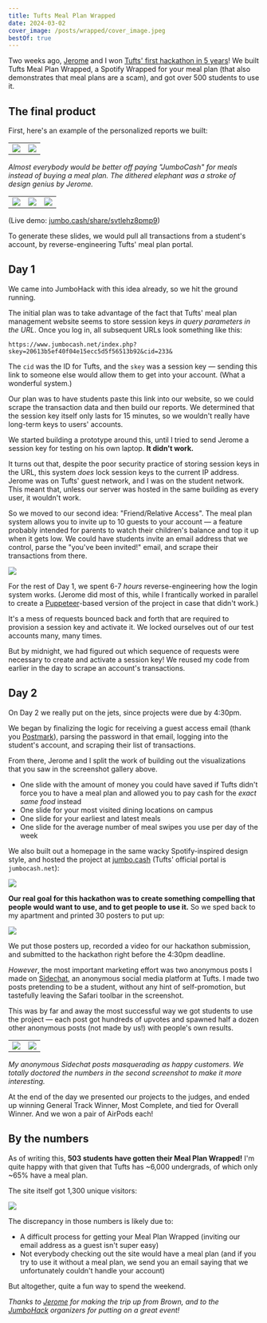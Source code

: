 ```yaml
---
title: Tufts Meal Plan Wrapped
date: 2024-03-02
cover_image: /posts/wrapped/cover_image.jpeg
bestOf: true
---
```


Two weeks ago, [Jerome](https://jero.zone) and I won [Tufts' first hackathon in 5 years](https://www.tuftsdaily.com/article/2024/02/jumbocode-hosts-first-hackathon-at-tufts-in-5-years)! We built Tufts Meal Plan Wrapped, a Spotify Wrapped for your meal plan (that also demonstrates that meal plans are a scam), and got over 500 students to use it.

## The final product

First, here's an example of the personalized reports we built:

|                            |                                             |
| -------------------------- | ------------------------------------------- |
| ![](/posts/wrapped/1.jpeg) | ![](/posts/wrapped/IMG_806CF0DA9B6E-1.jpeg) |

_Almost everybody would be better off paying "JumboCash" for meals instead of buying a meal plan. The dithered elephant was a stroke of design genius by Jerome._

|                                                        |                                                            |                                                            |
| ------------------------------------------------------ | ---------------------------------------------------------- | ---------------------------------------------------------- |
| ![](/posts/wrapped/Tufts%20Meal%20Plan%20Wrapped.jpeg) | ![](/posts/wrapped/Tufts%20Meal%20Plan%20Wrapped%202.jpeg) | ![](/posts/wrapped/Tufts%20Meal%20Plan%20Wrapped%203.jpeg) |

(Live demo: [jumbo.cash/share/svtlehz8pmp9](https://jumbo.cash/share/svtlehz8pmp9))

To generate these slides, we would pull all transactions from a student's account, by reverse-engineering Tufts' meal plan portal.

## Day 1

We came into JumboHack with this idea already, so we hit the ground running.

The initial plan was to take advantage of the fact that Tufts' meal plan management website seems to store session keys _in query parameters in the URL_. Once you log in, all subsequent URLs look something like this:

```
https://www.jumbocash.net/index.php?skey=20613b5ef40f04e15ecc5d5f56513b92&cid=233&
```

The `cid` was the ID for Tufts, and the `skey` was a session key — sending this link to someone else would allow them to get into your account. (What a wonderful system.)

Our plan was to have students paste this link into our website, so we could scrape the transaction data and then build our reports. We determined that the session key itself only lasts for 15 minutes, so we wouldn't really have long-term keys to users' accounts.

We started building a prototype around this, until I tried to send Jerome a session key for testing on his own laptop. **It didn't work.**

It turns out that, despite the poor security practice of storing session keys in the URL, this system _does_ lock session keys to the current IP address. Jerome was on Tufts' guest network, and I was on the student network. This meant that, unless our server was hosted in the same building as every user, it wouldn't work.

So we moved to our second idea: "Friend/Relative Access". The meal plan system allows you to invite up to 10 guests to your account — a feature probably intended for parents to watch their children's balance and top it up when it gets low. We could have students invite an email address that we control, parse the "you've been invited!" email, and scrape their transactions from there.

![](/posts/wrapped/2024-03-02%20at%2015.23.40@2x.png)

For the rest of Day 1, we spent 6-7 _hours_ reverse-engineering how the login system works. (Jerome did most of this, while I frantically worked in parallel to create a [Puppeteer](https://pptr.dev)-based version of the project in case that didn't work.)

It's a mess of requests bounced back and forth that are required to provision a session key and activate it. We locked ourselves out of our test accounts many, many times.

But by midnight, we had figured out which sequence of requests were necessary to create and activate a session key! We reused my code from earlier in the day to scrape an account's transactions.

## Day 2

On Day 2 we really put on the jets, since projects were due by 4:30pm.

We began by finalizing the logic for receiving a guest access email (thank you [Postmark](https://postmarkapp.com)), parsing the password in that email, logging into the student's account, and scraping their list of transactions.

From there, Jerome and I split the work of building out the visualizations that you saw in the screenshot gallery above.

- One slide with the amount of money you could have saved if Tufts didn't force you to have a meal plan and allowed you to pay cash for the _exact same food_ instead
- One slide for your most visited dining locations on campus
- One slide for your earliest and latest meals
- One slide for the average number of meal swipes you use per day of the week

We also built out a homepage in the same wacky Spotify-inspired design style, and hosted the project at [jumbo.cash](https://jumbo.cash) (Tufts' official portal is `jumbocash.net`):

![](/posts/wrapped/2024-03-02%20at%2015.31.46@2x.png)

**Our real goal for this hackathon was to create something compelling that people would want to use, and to get people to use it.** So we sped back to my apartment and printed 30 posters to put up:

![](/posts/wrapped/R0000437.JPG)

We put those posters up, recorded a video for our hackathon submission, and submitted to the hackathon right before the 4:30pm deadline.

_However_, the most important marketing effort was two anonymous posts I made on [Sidechat](https://sidechat.lol), an anonymous social media platform at Tufts. I made two posts pretending to be a student, without any hint of self-promotion, but tastefully leaving the Safari toolbar in the screenshot.

This was by far and away the most successful way we got students to use the project — each post got hundreds of upvotes and spawned half a dozen other anonymous posts (not made by us!) with people's own results.

|                                  |                                  |
| -------------------------------- | -------------------------------- |
| ![](/posts/wrapped/IMG_5328.jpg) | ![](/posts/wrapped/IMG_5329.jpg) |

_My anonymous Sidechat posts masquerading as happy customers. We totally doctored the numbers in the second screenshot to make it more interesting._

At the end of the day we presented our projects to the judges, and ended up winning General Track Winner, Most Complete, and tied for Overall Winner. And we won a pair of AirPods each!

## By the numbers

As of writing this, **503 students have gotten their Meal Plan Wrapped!** I'm quite happy with that given that Tufts has ~6,000 undergrads, of which only ~65% have a meal plan.

The site itself got 1,300 unique visitors:

![](/posts/wrapped/image.png)

The discrepancy in those numbers is likely due to:

- A difficult process for getting your Meal Plan Wrapped (inviting our email address as a guest isn't super easy)
- Not everybody checking out the site would have a meal plan (and if you try to use it without a meal plan, we send you an email saying that we unfortunately couldn't handle your account)

But altogether, quite a fun way to spend the weekend.

_Thanks to_ [_Jerome_](https://jero.zone) _for making the trip up from Brown, and to the_ [_JumboHack_](https://jumbohack.vercel.app) _organizers for putting on a great event!_
